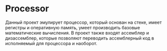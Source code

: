 # Processor
Данный проект эмулирует процессор, который основан на стеке, имеет регистры и оперативную память, умеет производить базовые математические вычисления. В проект также входят ассемблер и дизассемблер, которые позволяют переводить ассемблерный код в исполняемый для процессора и наоборот.
